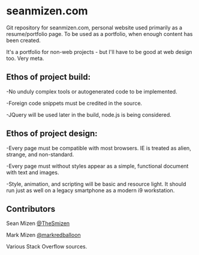 # seanmizen.com
Git repository for seanmizen.com, personal website used primarily as a resume/portfolio page.
To be used as a portfolio, when enough content has been created.

It's a portfolio for non-web projects - but I'll have to be good at web design too. Very meta.

## Ethos of project build:

-No unduly complex tools or autogenerated code to be implemented.

-Foreign code snippets must be credited in the source.

-JQuery will be used later in the build, node.js is being considered.

## Ethos of project design:

-Every page must be compatible with most browsers. IE is treated as alien, strange, and non-standard.

-Every page must without styles appear as a simple, functional document with text and images.

-Style, animation, and scripting will be basic and resource light.
It should run just as well on a legacy smartphone as a modern i9 workstation.

## Contributors

Sean Mizen
 [@TheSmizen](https://github.com/TheSmizen)

Mark Mizen
 [@markredballoon](https://github.com/markredballoon) 

Various Stack Overflow sources.
